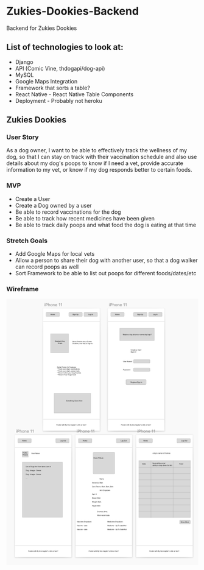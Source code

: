 # Zukies-Dookies-Backend
Backend for Zukies Dookies

## List of technologies to look at:
* Django
* API (Comic Vine, thdogapi/dog-api)
* MySQL
* Google Maps Integration
* Framework that sorts a table?
* React Native - React Native Table Components
* Deployment - Probably not heroku

## Zukies Dookies

### User Story
As a dog owner, I want to be able to effectively track the wellness of my dog, so that I can stay on track with their vaccination schedule and also use details about my dog's poops to know if I need a vet, provide accurate information to my vet, or know if my dog responds better to certain foods. 

### MVP
- Create a User  
- Create a Dog owned by a user  
- Be able to record vaccinations for the dog  
- Be able to track how recent medicines have been given  
- Be able to track daily poops and what food the dog is eating at that time  

### Stretch Goals
- Add Google Maps for local vets  
- Allow a person to share their dog with another user, so that a dog walker can record poops as well  
- Sort Framework to be able to list out poops for different foods/dates/etc

### Wireframe
![Zookies Dookies Wireframe](https://github.com/kmdunn5/Kens-Portfolio-Site/blob/main/images/Zookies%20Dookies.png)


<!-- /* CSS HEX */
--rich-black-fogra-29: #011627ff;
--baby-powder: #fdfffcff;
--tiffany-blue: #2ec4b6ff;
--rose-madder: #e71d36ff;
--orange-peel: #ff9f1cff;

/* CSS HSL */
--rich-black-fogra-29: hsla(207, 95%, 8%, 1);
--baby-powder: hsla(100, 100%, 99%, 1);
--tiffany-blue: hsla(174, 62%, 47%, 1);
--rose-madder: hsla(353, 81%, 51%, 1);
--orange-peel: hsla(35, 100%, 55%, 1);

/* SCSS HEX */
$rich-black-fogra-29: #011627ff;
$baby-powder: #fdfffcff;
$tiffany-blue: #2ec4b6ff;
$rose-madder: #e71d36ff;
$orange-peel: #ff9f1cff;

/* SCSS HSL */
$rich-black-fogra-29: hsla(207, 95%, 8%, 1);
$baby-powder: hsla(100, 100%, 99%, 1);
$tiffany-blue: hsla(174, 62%, 47%, 1);
$rose-madder: hsla(353, 81%, 51%, 1);
$orange-peel: hsla(35, 100%, 55%, 1);

/* SCSS RGB */
$rich-black-fogra-29: rgba(1, 22, 39, 1);
$baby-powder: rgba(253, 255, 252, 1);
$tiffany-blue: rgba(46, 196, 182, 1);
$rose-madder: rgba(231, 29, 54, 1);
$orange-peel: rgba(255, 159, 28, 1);

/* SCSS Gradient */
$gradient-top: linear-gradient(0deg, #011627ff, #fdfffcff, #2ec4b6ff, #e71d36ff, #ff9f1cff);
$gradient-right: linear-gradient(90deg, #011627ff, #fdfffcff, #2ec4b6ff, #e71d36ff, #ff9f1cff);
$gradient-bottom: linear-gradient(180deg, #011627ff, #fdfffcff, #2ec4b6ff, #e71d36ff, #ff9f1cff);
$gradient-left: linear-gradient(270deg, #011627ff, #fdfffcff, #2ec4b6ff, #e71d36ff, #ff9f1cff);
$gradient-top-right: linear-gradient(45deg, #011627ff, #fdfffcff, #2ec4b6ff, #e71d36ff, #ff9f1cff);
$gradient-bottom-right: linear-gradient(135deg, #011627ff, #fdfffcff, #2ec4b6ff, #e71d36ff, #ff9f1cff);
$gradient-top-left: linear-gradient(225deg, #011627ff, #fdfffcff, #2ec4b6ff, #e71d36ff, #ff9f1cff);
$gradient-bottom-left: linear-gradient(315deg, #011627ff, #fdfffcff, #2ec4b6ff, #e71d36ff, #ff9f1cff);
$gradient-radial: radial-gradient(#011627ff, #fdfffcff, #2ec4b6ff, #e71d36ff, #ff9f1cff); -->